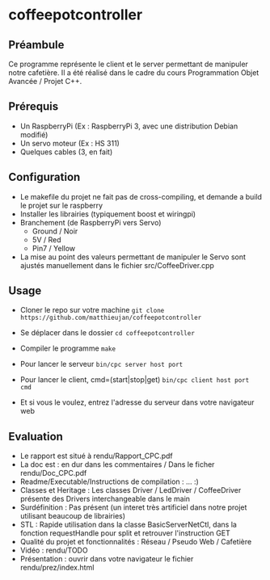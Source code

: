 # coffeepotcontroller

## Préambule
Ce programme représente le client et le server permettant de manipuler notre cafetière.
Il a été réalisé dans le cadre du cours Programmation Objet Avancée / Projet C++.

## Prérequis
- Un RaspberryPi (Ex : RaspberryPi 3, avec une distribution Debian modifié)
- Un servo moteur (Ex : HS 311)
- Quelques cables (3, en fait)

## Configuration
- Le makefile du projet ne fait pas de cross-compiling, et demande a build le projet sur le raspberry
- Installer les librairies (typiquement boost et wiringpi)
- Branchement (de RaspberryPi vers Servo)
    - Ground / Noir
    - 5V / Red
    - Pin7 / Yellow
- La mise au point des valeurs permettant de manipuler le Servo sont ajustés manuellement dans le fichier src/CoffeeDriver.cpp

## Usage
- Cloner le repo sur votre machine
`git clone https://github.com/matthieujan/coffeepotcontroller`

- Se déplacer dans le dossier
`cd coffeepotcontroller`

- Compiler le programme
`make`

- Pour lancer le serveur
`bin/cpc server host port`

- Pour lancer le client, cmd=(start|stop|get)
`bin/cpc client host port cmd`

- Et si vous le voulez, entrez l'adresse du serveur dans votre navigateur web

## Evaluation
- Le rapport est situé à rendu/Rapport_CPC.pdf
- La doc est : en dur dans les commentaires / Dans le ficher rendu/Doc_CPC.pdf
- Readme/Executable/Instructions de compilation : ... :)
- Classes et Heritage : Les classes Driver / LedDriver / CoffeeDriver présente des Drivers interchangeable dans le main
- Surdéfinition : Pas présent (un interet très artificiel dans notre projet utilisant beaucoup de librairies)
- STL : Rapide utilisation dans la classe BasicServerNetCtl, dans la fonction requestHandle pour split et retrouver l'instruction GET
- Qualité du projet et fonctionnalités : Réseau / Pseudo Web / Cafetière
- Vidéo : rendu/TODO
- Présentation : ouvrir dans votre navigateur le fichier rendu/prez/index.html
